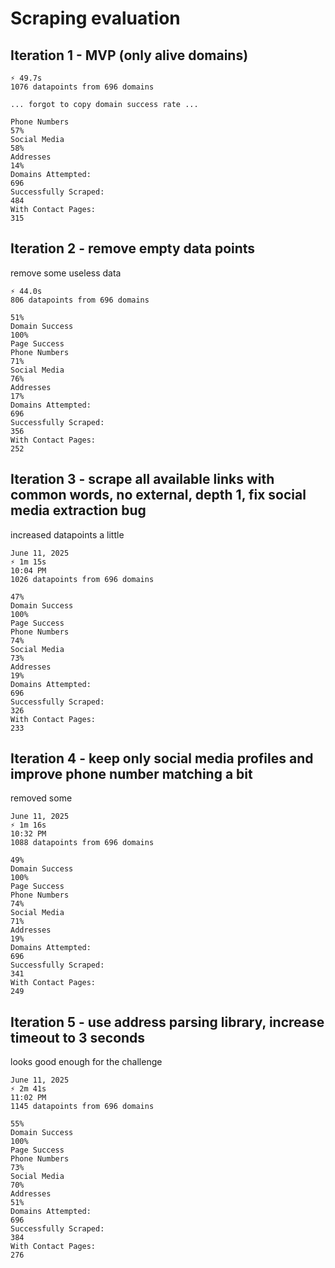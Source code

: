 Scraping evaluation
===

## Iteration 1 - MVP (only alive domains)

```
⚡ 49.7s
1076 datapoints from 696 domains

... forgot to copy domain success rate ...

Phone Numbers
57%
Social Media
58%
Addresses
14%
Domains Attempted:
696
Successfully Scraped:
484
With Contact Pages:
315
```

## Iteration 2 - remove empty data points

remove some useless data

```
⚡ 44.0s
806 datapoints from 696 domains

51%
Domain Success
100%
Page Success
Phone Numbers
71%
Social Media
76%
Addresses
17%
Domains Attempted:
696
Successfully Scraped:
356
With Contact Pages:
252
```

## Iteration 3 - scrape all available links with common words, no external, depth 1, fix social media extraction bug

increased datapoints a little

```
June 11, 2025
⚡ 1m 15s
10:04 PM
1026 datapoints from 696 domains

47%
Domain Success
100%
Page Success
Phone Numbers
74%
Social Media
73%
Addresses
19%
Domains Attempted:
696
Successfully Scraped:
326
With Contact Pages:
233
```

## Iteration 4 - keep only social media profiles and improve phone number matching a bit

removed some

```
June 11, 2025
⚡ 1m 16s
10:32 PM
1088 datapoints from 696 domains

49%
Domain Success
100%
Page Success
Phone Numbers
74%
Social Media
71%
Addresses
19%
Domains Attempted:
696
Successfully Scraped:
341
With Contact Pages:
249
```

## Iteration 5 - use address parsing library, increase timeout to 3 seconds

looks good enough for the challenge

```
June 11, 2025
⚡ 2m 41s
11:02 PM
1145 datapoints from 696 domains

55%
Domain Success
100%
Page Success
Phone Numbers
73%
Social Media
70%
Addresses
51%
Domains Attempted:
696
Successfully Scraped:
384
With Contact Pages:
276
```
